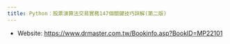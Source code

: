 ```yaml
---
title: Python：股票演算法交易實務147個關鍵技巧詳解(第二版)
---
```


* Website: https://www.drmaster.com.tw/Bookinfo.asp?BookID=MP22101